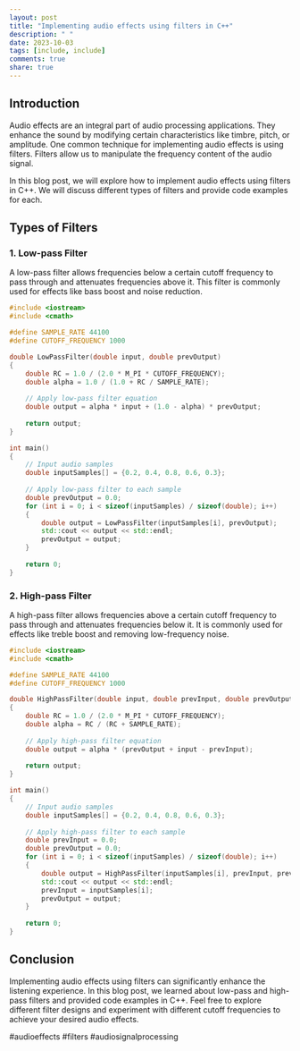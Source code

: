 ```yaml
---
layout: post
title: "Implementing audio effects using filters in C++"
description: " "
date: 2023-10-03
tags: [include, include]
comments: true
share: true
---
```


## Introduction

Audio effects are an integral part of audio processing applications. They enhance the sound by modifying certain characteristics like timbre, pitch, or amplitude. One common technique for implementing audio effects is using filters. Filters allow us to manipulate the frequency content of the audio signal.

In this blog post, we will explore how to implement audio effects using filters in C++. We will discuss different types of filters and provide code examples for each.

## Types of Filters

### 1. Low-pass Filter

A low-pass filter allows frequencies below a certain cutoff frequency to pass through and attenuates frequencies above it. This filter is commonly used for effects like bass boost and noise reduction.

```cpp
#include <iostream>
#include <cmath>

#define SAMPLE_RATE 44100
#define CUTOFF_FREQUENCY 1000

double LowPassFilter(double input, double prevOutput)
{
    double RC = 1.0 / (2.0 * M_PI * CUTOFF_FREQUENCY);
    double alpha = 1.0 / (1.0 + RC / SAMPLE_RATE);
    
    // Apply low-pass filter equation
    double output = alpha * input + (1.0 - alpha) * prevOutput;
    
    return output;
}

int main()
{
    // Input audio samples
    double inputSamples[] = {0.2, 0.4, 0.8, 0.6, 0.3};
    
    // Apply low-pass filter to each sample
    double prevOutput = 0.0;
    for (int i = 0; i < sizeof(inputSamples) / sizeof(double); i++)
    {
        double output = LowPassFilter(inputSamples[i], prevOutput);
        std::cout << output << std::endl;
        prevOutput = output;
    }
    
    return 0;
}
```

### 2. High-pass Filter

A high-pass filter allows frequencies above a certain cutoff frequency to pass through and attenuates frequencies below it. It is commonly used for effects like treble boost and removing low-frequency noise.

```cpp
#include <iostream>
#include <cmath>

#define SAMPLE_RATE 44100
#define CUTOFF_FREQUENCY 1000

double HighPassFilter(double input, double prevInput, double prevOutput)
{
    double RC = 1.0 / (2.0 * M_PI * CUTOFF_FREQUENCY);
    double alpha = RC / (RC + SAMPLE_RATE);
    
    // Apply high-pass filter equation
    double output = alpha * (prevOutput + input - prevInput);
    
    return output;
}

int main()
{
    // Input audio samples
    double inputSamples[] = {0.2, 0.4, 0.8, 0.6, 0.3};
    
    // Apply high-pass filter to each sample
    double prevInput = 0.0;
    double prevOutput = 0.0;
    for (int i = 0; i < sizeof(inputSamples) / sizeof(double); i++)
    {
        double output = HighPassFilter(inputSamples[i], prevInput, prevOutput);
        std::cout << output << std::endl;
        prevInput = inputSamples[i];
        prevOutput = output;
    }
    
    return 0;
}
```

## Conclusion

Implementing audio effects using filters can significantly enhance the listening experience. In this blog post, we learned about low-pass and high-pass filters and provided code examples in C++. Feel free to explore different filter designs and experiment with different cutoff frequencies to achieve your desired audio effects.

#audioeffects #filters #audiosignalprocessing